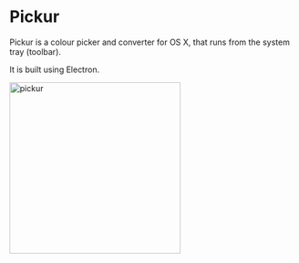 # Pickur
Pickur is a colour picker and converter for OS X, that runs from the system tray (toolbar).

It is built using Electron.

<img src="http://i.imgur.com/Hl9PmeI.jpg" alt="pickur" width="300">
